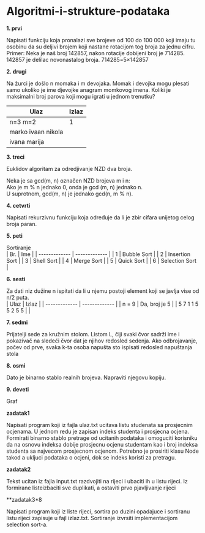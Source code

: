 # Algoritmi-i-strukture-podataka

**1. prvi**

Napisati funkciju koja pronalazi sve brojeve od 100 do 100 000 koji imaju tu osobinu da su deljivi brojem
koji nastane rotacijom tog broja za jednu cifru. Primer: Neka je naš broj 142857, nakon rotacije dobijeni
broj je 714285. 142857 je delilac novonastalog broja. 714285=5×142857

**2. drugi**

Na žurci je došlo n momaka i m devojaka. Momak i devojka mogu plesati samo ukoliko je ime djevojke anagram
momkovog imena. Koliki je maksimalni broj parova koji mogu igrati u jednom trenutku?

| Ulaz | Izlaz |
| ------------- | ------------- |
| n=3 m=2  | 1  |
| marko ivaan nikola  |   |
| ivana marija  |   |

**3. treci**

Euklidov algoritam za odredjivanje NZD dva broja.

Neka je sa gcd(m, n) označen NZD brojeva m i n:<br>
Ako je m % n jednako 0, onda je gcd (m, n) jednako n.<br>
U suprotnom, gcd(m, n) je jednako gcd(n, m % n).

**4. cetvrti**

Napisati rekurzivnu funkciju koja određuje da li je zbir cifara unijetog celog broja paran.

**5. peti**

Sortiranje<br>
| Br. | Ime |
| ------------- | ------------- |
| 1 | Bubble Sort |
| 2 | Insertion Sort |
| 3 | Shell Sort |
| 4 | Merge Sort |
| 5 | Quick Sort |
| 6 | Selection Sort |

**6. sesti**

Za dati niz dužine n ispitati da li u njemu postoji element koji se javlja vise od n/2 puta.<br>
| Ulaz | Izlaz |
| ------------- | ------------- |
| n = 9 | Da, broj je 5 |
| 5 7 1 1 5 5 2 5 5 | |

**7. sedmi**

Prijatelji sede za kružnim stolom. Listom L, čiji svaki čvor sadrži ime i pokazivač na
sledeći čvor dat je njihov redosled sedenja. Ako odbrojavanje, počev od prve, svaka k-ta
osoba napušta sto ispisati redosled napuštanja stola

**8. osmi**

Dato je binarno stablo realnih brojeva. Napraviti njegovu kopiju.

**9. deveti**

Graf

**zadatak1**

Napisati program koji iz fajla ulaz.txt ucitava listu studenata sa prosjecnim ocjenama. U jednom redu je zapisan indeks studenta i prosjecna ocjena. Formirati binarno stablo pretrage od ucitanih podataka i omoguciti korisniku da na osnovu indeksa dobije prosjecnu ocjenu studentam kao i broj indeksa studenta sa najvecom prosjecnom ocjenom. Potrebno je prosiriti klasu Node takod a ukljuci podataka o ocjeni, dok se indeks koristi za pretragu.

**zadatak2**

Tekst ucitan iz fajla input.txt razdvojiti na rijeci i ubaciti ih u listu rijeci. Iz formirane listeizbaciti sve duplikati, a ostaviti prvo pjavljivanje rijeci

**zadatak3*8

Napisati program koji iz liste rijeci, sortira po duzini opadajuce i sortiranu listu rijeci zapisuje u fajl izlaz.txt. Sortiranje izvrsiti implementacijom selection sort-a.
